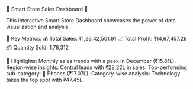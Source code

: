 🎉 Smart Store Sales Dashboard 🎉

This interactive Smart Store Dashboard showcases the power of data visualization and analysis:

🔸 Key Metrics:
💰 Total Sales: ₹1,26,42,501.91
📈 Total Profit: ₹14,67,457.29
📦 Quantity Sold: 1,78,312

🔸 Highlights:
Monthly sales trends with a peak in December (₹15.81L).
Region-wise insights: Central leads with ₹28.22L in sales.
Top-performing sub-category: 📱 Phones (₹17.07L).
Category-wise analysis: Technology takes the top spot with ₹47.45L.
